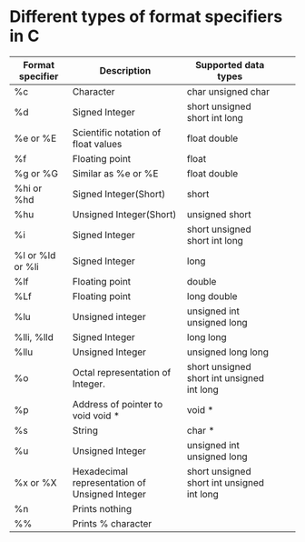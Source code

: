 # Different types of format specifiers in C
| Format specifier | Description                                    | Supported data types                       |   |   |
|------------------|------------------------------------------------|--------------------------------------------|---|---|
| %c               | Character                                      | char unsigned char                         |   |   |
| %d               | Signed Integer                                 | short unsigned short int long              |   |   |
| %e or %E         | Scientific notation of float values            | float double                               |   |   |
| %f               | Floating point                                 | float                                      |   |   |
| %g or %G         | Similar as %e or %E                            | float double                               |   |   |
| %hi or %hd             | Signed Integer(Short)                          | short                                      |   |   |
| %hu              | Unsigned Integer(Short)                        | unsigned short                             |   |   |
| %i               | Signed Integer                                 | short unsigned short int long              |   |   |
| %l or %ld or %li | Signed Integer                                 | long                                       |   |   |
| %lf              | Floating point                                 | double                                     |   |   |
| %Lf              | Floating point                                 | long double                                |   |   |
| %lu              | Unsigned integer                               | unsigned int unsigned long                 |   |   |
| %lli, %lld       | Signed Integer                                 | long long                                  |   |   |
| %llu             | Unsigned Integer                               | unsigned long long                         |   |   |
| %o               | Octal representation of Integer.               | short unsigned short int unsigned int long |   |   |
| %p               | Address of pointer to void void *              | void *                                     |   |   |
| %s               | String                                         | char *                                     |   |   |
| %u               | Unsigned Integer                               | unsigned int unsigned long                 |   |   |
| %x or %X         | Hexadecimal representation of Unsigned Integer | short unsigned short int unsigned int long |   |   |
| %n               | Prints nothing                                 |                                            |   |   |
| %%               | Prints % character                             |                                            |   |   |